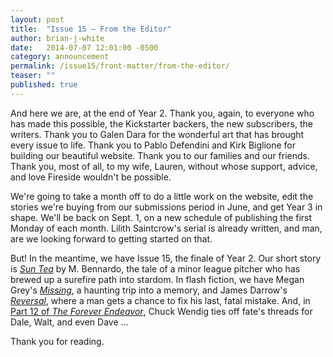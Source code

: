 ```yaml
---
layout: post
title:  "Issue 15 — From the Editor"
author: brian-j-white
date:   2014-07-07 12:01:00 -0500
category: announcement
permalink: /issue15/front-matter/from-the-editor/
teaser: ""
published: true
---
```


And here we are, at the end of Year 2. Thank you, again, to everyone who has made this possible, the Kickstarter backers, the new subscribers, the writers. Thank you to Galen Dara for the wonderful art that has brought every issue to life. Thank you to Pablo Defendini and Kirk Biglione for building our beautiful website. Thank you to our families and our friends. Thank you, most of all, to my wife, Lauren, without whose support, advice, and love Fireside wouldn't be possible.

We're going to take a month off to do a little work on the website, edit the stories we're buying from our submissions period in June, and get Year 3 in shape. We'll be back on Sept. 1, on a new schedule of publishing the first Monday of each month. Lilith Saintcrow's serial is already written, and man, are we looking forward to getting started on that.

But! In the meantime, we have Issue 15, the finale of Year 2. Our short story is [_Sun Tea_](/issue15/chapter/sun-tea/) by M. Bennardo, the tale of a minor league pitcher who has brewed up a surefire path into stardom. In flash fiction, we have Megan Grey's [_Missing_](/issue15/chapter/missing/), a haunting trip into a memory, and James Darrow's [_Reversal_](/issue15/chapter/reversal/), where a man gets a chance to fix his last, fatal mistake. And, in [Part 12 of _The Forever Endeavor_](/issue15/chapter/the-forever-endeavor-part-twelve/), Chuck Wendig ties off fate's threads for Dale, Walt, and even Dave …

Thank you for reading.
